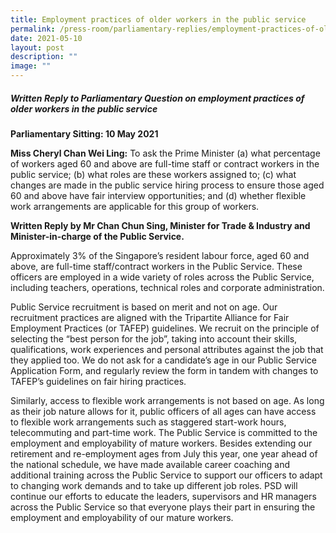 ```yaml
---
title: Employment practices of older workers in the public service
permalink: /press-room/parliamentary-replies/employment-practices-of-older-workers-in-the-public-service/
date: 2021-05-10
layout: post
description: ""
image: ""
---
```

##### Written Reply to Parliamentary Question on employment practices of older workers in the public service 

**Parliamentary Sitting: 10 May 2021**  
  
**Miss Cheryl Chan Wei Ling:** To ask the Prime Minister (a) what percentage of workers aged 60 and above are full-time staff or contract workers in the public service; (b) what roles are these workers assigned to; (c) what changes are made in the public service hiring process to ensure those aged 60 and above have fair interview opportunities; and (d) whether flexible work arrangements are applicable for this group of workers.  
  
**Written Reply by Mr Chan Chun Sing, Minister for Trade & Industry and Minister-in-charge of the Public Service.**  
  
Approximately 3% of the Singapore’s resident labour force, aged 60 and above, are full-time staff/contract workers in the Public Service. These officers are employed in a wide variety of roles across the Public Service, including teachers, operations, technical roles and corporate administration.  
  
Public Service recruitment is based on merit and not on age. Our recruitment practices are aligned with the Tripartite Alliance for Fair Employment Practices (or TAFEP) guidelines. We recruit on the principle of selecting the “best person for the job”, taking into account their skills, qualifications, work experiences and personal attributes against the job that they applied too. We do not ask for a candidate’s age in our Public Service Application Form, and regularly review the form in tandem with changes to TAFEP’s guidelines on fair hiring practices.  
  
Similarly, access to flexible work arrangements is not based on age. As long as their job nature allows for it, public officers of all ages can have access to flexible work arrangements such as staggered start-work hours, telecommuting and part-time work. The Public Service is committed to the employment and employability of mature workers. Besides extending our retirement and re-employment ages from July this year, one year ahead of the national schedule, we have made available career coaching and additional training across the Public Service to support our officers to adapt to changing work demands and to take up different job roles. PSD will continue our efforts to educate the leaders, supervisors and HR managers across the Public Service so that everyone plays their part in ensuring the employment and employability of our mature workers.